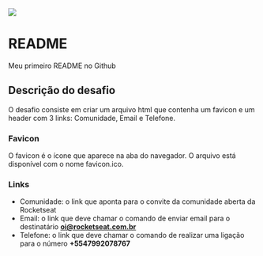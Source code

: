 
<img src=”launchbase-logo”>

# README

Meu primeiro README no Github

## Descrição do desafio

O desafio consiste em criar um arquivo html que contenha um favicon e um header com 3 links: Comunidade, Email e Telefone.

### Favicon

O favicon é o ícone que aparece na aba do navegador. O arquivo está disponível com o nome favicon.ico.

### Links

* Comunidade: o link que aponta para o convite da comunidade aberta da Rocketseat
* Email: o link que deve chamar o comando de enviar email para o destinatário **oi@rocketseat.com.br**
* Telefone: o link que deve chamar o comando de realizar uma ligação para o número **+5547992078767**